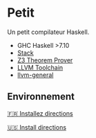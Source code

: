 Petit
=====

Un petit compilateur Haskell.

* GHC Haskell >7.10 
* [Stack](https://docs.haskellstack.org/)
* [Z3 Theorem Prover](https://github.com/Z3Prover/z3)
* [LLVM Toolchain](http://llvm.org/)
* [llvm-general](https://hackage.haskell.org/package/llvm-general)

Environnement
-------------

[:fr: Installez directions](INSTALL_FR.md)

[:us: Install directions](INSTALL_US.md)
